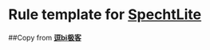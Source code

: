 # Rule template for [SpechtLite](https://github.com/zhuhaow/SpechtLite)
##Copy from **[逗bi极客](http://www.yeshigeek.com/forum.php)**
